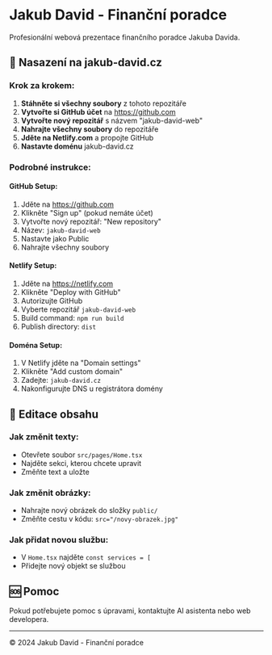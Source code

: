 # Jakub David - Finanční poradce

Profesionální webová prezentace finančního poradce Jakuba Davida.

## 🚀 Nasazení na jakub-david.cz

### Krok za krokem:

1. **Stáhněte si všechny soubory** z tohoto repozitáře
2. **Vytvořte si GitHub účet** na https://github.com
3. **Vytvořte nový repozitář** s názvem "jakub-david-web"
4. **Nahrajte všechny soubory** do repozitáře
5. **Jděte na Netlify.com** a propojte GitHub
6. **Nastavte doménu** jakub-david.cz

### Podrobné instrukce:

#### GitHub Setup:
1. Jděte na https://github.com
2. Klikněte "Sign up" (pokud nemáte účet)
3. Vytvořte nový repozitář: "New repository"
4. Název: `jakub-david-web`
5. Nastavte jako Public
6. Nahrajte všechny soubory

#### Netlify Setup:
1. Jděte na https://netlify.com
2. Klikněte "Deploy with GitHub"
3. Autorizujte GitHub
4. Vyberte repozitář `jakub-david-web`
5. Build command: `npm run build`
6. Publish directory: `dist`

#### Doména Setup:
1. V Netlify jděte na "Domain settings"
2. Klikněte "Add custom domain"
3. Zadejte: `jakub-david.cz`
4. Nakonfigurujte DNS u registrátora domény

## 📝 Editace obsahu

### Jak změnit texty:
- Otevřete soubor `src/pages/Home.tsx`
- Najděte sekci, kterou chcete upravit
- Změňte text a uložte

### Jak změnit obrázky:
- Nahrajte nový obrázek do složky `public/`
- Změňte cestu v kódu: `src="/novy-obrazek.jpg"`

### Jak přidat novou službu:
- V `Home.tsx` najděte `const services = [`
- Přidejte nový objekt se službou

## 🆘 Pomoc

Pokud potřebujete pomoc s úpravami, kontaktujte AI asistenta nebo web developera.

---

© 2024 Jakub David - Finanční poradce
